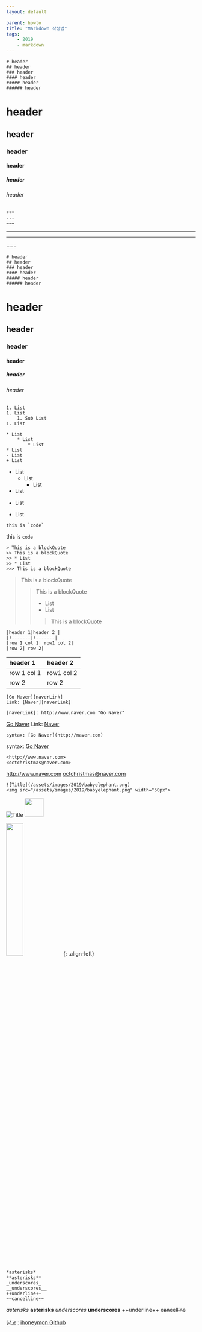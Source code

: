 ```yaml
---
layout: default

parent: howto
title: "Markdown 작성법"
tags: 
    - 2019
    - markdown
---
```



```
# header
## header
### header
#### header
##### header
###### header
```
# header
## header
### header
#### header
##### header
###### header

```
***
---
===

```
***
---
===

```
# header
## header
### header
#### header
##### header
###### header
```
# header
## header
### header
#### header
##### header
###### header

```
1. List
1. List
    1. Sub List
1. List
```

```
* List
    * List
        * List
* List
- List
+ List
```
* List
    * List
        * List
* List
- List
+ List

```
this is `code` 
```
this is `code` 

```
> This is a blockQuote
>> This is a blockQuote
>> * List
>> * List
>>> This is a blockQuote
```
> This is a blockQuote
>> This is a blockQuote
>> * List
>> * List
>>> This is a blockQuote

```
|header 1|header 2 |
|:-------|:-------|
|row 1 col 1| row1 col 2|
|row 2| row 2|
```
|header 1|header 2 |
|:-------|:-------|
|row 1 col 1| row1 col 2|
|row 2| row 2|

```
[Go Naver][naverLink]
Link: [Naver][naverLink]

[naverLink]: http://www.naver.com "Go Naver"
```
[Go Naver][naverLink]
Link: [Naver][naverLink]

[naverLink]: http://www.naver.com "Go Naver"

```
syntax: [Go Naver](http://naver.com)
```
syntax: [Go Naver](http://naver.com)

```
<http://www.naver.com>
<octchristmas@naver.com>
```
<http://www.naver.com>
<octchristmas@naver.com>

```
![Title](/assets/images/2019/babyelephant.png)
<img src="/assets/images/2019/babyelephant.png" width="50px">
```
![Title](/assets/images/2019/babyelephant.png)
<img src="/assets/images/2019/babyelephant.png" width="50px">

<img src="/assets/images/2019/babyelephant.png" width="30%">{: .align-left}
```
*asterisks*
**asterisks**
_underscores_
__underscores__
++underline++
~~cancelline~~
```
*asterisks*
**asterisks**
_underscores_
__underscores__
++underline++
~~cancelline~~

참고 : [ihoneymon Github](https://gist.github.com/ihoneymon/652be052a0727ad59601)

